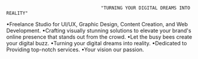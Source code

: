                                        "TURNING YOUR DIGITAL DREAMS INTO REALITY"

•Freelance Studio for UI/UX, Graphic Design, Content Creation, and Web Development.
•Crafting visually stunning solutions to elevate your brand's online presence that stands out from the crowd.
•Let the busy bees create your digital buzz.
•Turning your digital dreams into reality.
•Dedicated to Providing top-notch services.
•Your vision our passion.
